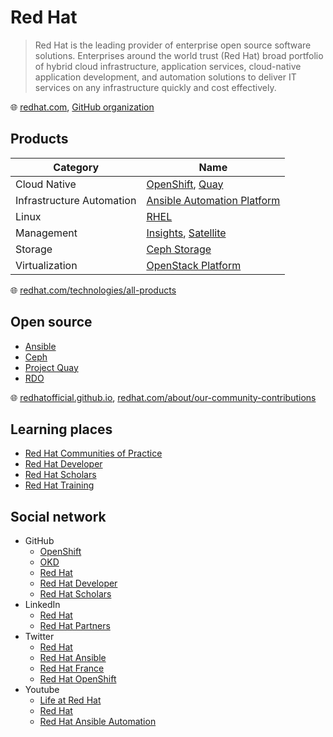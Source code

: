 # Red Hat

> Red Hat is the leading provider of enterprise open source software solutions.
> Enterprises around the world trust (Red Hat) broad portfolio of hybrid cloud infrastructure, application services, cloud-native application development, and automation solutions to deliver IT services on any infrastructure quickly and cost effectively.

🌐 [redhat.com](https://www.redhat.com/), [GitHub organization](https://github.com/RedHatOfficial)

## Products

Category                  | Name
--------------------------|--------------------------------------------------------------
Cloud Native              | [OpenShift](openshift.md), [Quay](quay.md)
Infrastructure Automation | [Ansible Automation Platform](ansible-automation-platform.md)
Linux                     | [RHEL](rhel.md)
Management                | [Insights](insights.md), [Satellite](satellite.md)
Storage                   | [Ceph Storage](ceph-storage.md)
Virtualization            | [OpenStack Platform](openstack-platform.md)

🌐 [redhat.com/technologies/all-products](https://www.redhat.com/en/technologies/all-products)

## Open source

* [Ansible](ansible.md)
* [Ceph](ceph.md)
* [Project Quay](project-quay.md)
* [RDO](rdo.md)

🌐 [redhatofficial.github.io](https://redhatofficial.github.io/), [redhat.com/about/our-community-contributions](https://www.redhat.com/en/about/our-community-contributions)

## Learning places

* [Red Hat Communities of Practice](https://github.com/redhat-cop)
* [Red Hat Developer](redhat-developer.md)
* [Red Hat Scholars](https://github.com/redhat-scholars)
* [Red Hat Training](https://github.com/RedHatTraining)

## Social network

* GitHub
  * [OpenShift](https://github.com/openshift)
  * [OKD](https://github.com/okd-project)
  * [Red Hat](https://github.com/RedHatOfficial)
  * [Red Hat Developer](https://github.com/redhat-developer)
  * [Red Hat Scholars](https://github.com/redhat-scholars)
* LinkedIn
  * [Red Hat](https://www.linkedin.com/company/red-hat/)
  * [Red Hat Partners](https://www.linkedin.com/showcase/red-hat-partners/)
* Twitter
  * [Red Hat](https://twitter.com/RedHat)
  * [Red Hat Ansible](https://twitter.com/ansible)
  * [Red Hat France](https://twitter.com/RedHatFrance)
  * [Red Hat OpenShift](https://twitter.com/openshift)
* Youtube
  * [Life at Red Hat](https://www.youtube.com/@LifeAtRedHat)
  * [Red Hat](https://www.youtube.com/@redhat)
  * [Red Hat Ansible Automation](https://www.youtube.com/@AnsibleAutomation)
